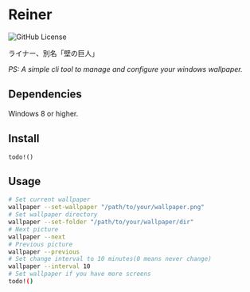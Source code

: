 # Reiner

![GitHub License](https://img.shields.io/github/license/Akashiya-Chime/reiner?color=blue&link=https%3A%2F%2Fgithub.com%2FAkashiya-Chime%2Freiner%2Fblob%2Fmain%2FLICENSE)

ライナー、別名「壁の巨人」

*PS: A simple cli tool to manage and configure your windows wallpaper.*

## Dependencies

Windows 8 or higher.

## Install

`todo!()`

## Usage

```bash
# Set current wallpaper
wallpaper --set-wallpaper "/path/to/your/wallpaper.png"
# Set wallpaper directory
wallpaper --set-folder "/path/to/your/wallpaper/dir"
# Next picture
wallpaper --next
# Previous picture
wallpaper --previous
# Set change interval to 10 minutes(0 means never change)
wallpaper --interval 10
# Set wallpaper if you have more screens
todo!()
```
